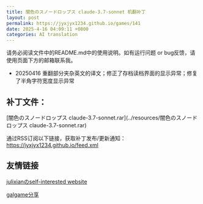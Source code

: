 ```yaml
---
title: 闇色のスノードロップス claude-3.7-sonnet 机翻补丁
layout: post
permalink: https://jyxjyx1234.github.io/games/141
date: 2025-4-16 04:09:11 +0800
categories: AI translation
---
```



请务必阅读文件中的README.md中的使用说明。如有运行问题 or bug反馈，请使用页面下方的邮箱联系我。

- 20250416 重翻部分夹杂英文的译文；修正了存档读档界面的显示异常；修复了半角字符宽度显示异常

## 补丁文件：

[闇色のスノードロップス claude-3.7-sonnet.rar](../resources/闇色のスノードロップス claude-3.7-sonnet.rar)

 

通过RSS订阅以下链接，获取补丁发布/更新通知：https://jyxjyx1234.github.io/feed.xml

## 友情链接

[julixianのself-interested website](https://julixian-siw.worldsystem.top/) 

[galgame分享](https://t.me/galgpt)